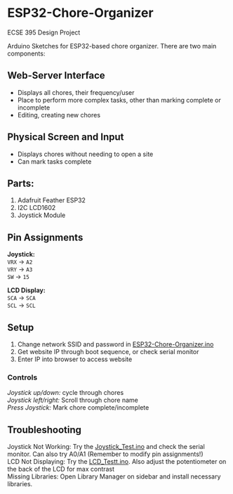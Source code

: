 # ESP32-Chore-Organizer
 ECSE 395 Design Project
 
Arduino Sketches for ESP32-based chore organizer. There are two main components:
## Web-Server Interface
- Displays all chores, their frequency/user
- Place to perform more complex tasks, other than marking complete or incomplete
- Editing, creating new chores
## Physical Screen and Input
- Displays chores without needing to open a site
- Can mark tasks complete	
## Parts:
1. Adafruit Feather ESP32
2. I2C LCD1602
3. Joystick Module
## Pin Assignments
**Joystick:**   
`VRX` -> `A2`   
`VRY` -> `A3`  
`SW` -> `15`

**LCD Display:**   
`SCA` -> `SCA`   
`SCL` -> `SCL`

## Setup
1. Change network SSID and password in [ESP32-Chore-Organizer.ino](/ESP32-Chore-Organizer/ESP32-Chore-Organizer.ino) 
2. Get website IP through boot sequence, or check serial monitor
3. Enter IP into browser to access website
### Controls  
*Joystick up/down:* cycle through chores  
*Joystick left/right:* Scroll through chore name  
*Press Joystick:* Mark chore complete/incomplete

## Troubleshooting
Joystick Not Working: Try the [Joystick_Test.ino](/Joystick_Test/Joystick_Test.ino) and check the serial monitor. Can also try A0/A1 (Remember to modify pin assignments!)  
LCD Not Displaying: Try the [LCD_Testt.ino](/LCD_Test/LCD_Test.ino). Also adjust the potentiometer on the back of the LCD for max contrast  
Missing Libraries: Open Library Manager on sidebar and install necessary libraries.


